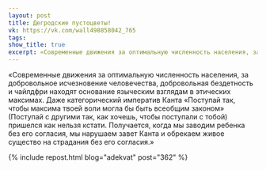 ```yaml
---
layout: post
title: Дегродские пустоцветы!
vk: https://vk.com/wall498858042_765
tags: 
show_title: true
excerpt: «Современные движения за оптимальную численность населения, за добровольное исчезновение человечества, добровольная бездетность и чайлдфри находят основание языческим взглядам в этических максимах. Даже категорический императив Канта...
---
```

«Современные движения за оптимальную численность населения, за добровольное исчезновение человечества, добровольная бездетность и чайлдфри находят основание языческим взглядам в этических максимах. Даже категорический императив Канта «Поступай так, чтобы максима твоей воли могла бы быть всеобщим законом» (Поступай с другими так, как хочешь, чтобы поступали с тобой) пришелся как нельзя кстати. Получается, когда мы заводим ребенка без его согласия, мы нарушаем завет Канта и обрекаем живое существо на страдания без его согласия.»

{% include repost.html blog="adekvat" post="362" %}